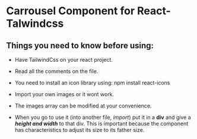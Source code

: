 # Carrousel Component for React-Talwindcss
## Things you need to know before using:
* Have TailwindCss on your react project.
* Read all the comments on the file.

* You need to install an icon library using: npm install react-icons
* Import your own images or it wont work.
* The images array can be modified at your convenience.
* When you go to use it (into another file, *import*) put it in a **div** and give a ***height and width*** to that div. This is important because the component has characteristics to adjust its size to its father size.

